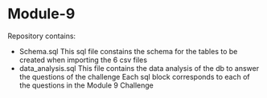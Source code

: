 # Module-9

Repository contains:
- Schema.sql
This sql file constains the schema for the tables to be created when importing the 6 csv files
- data_analysis.sql
This file contains the data analysis of the db to answer the questions of the challenge
Each sql block corresponds to each of the questions in the Module 9 Challenge
